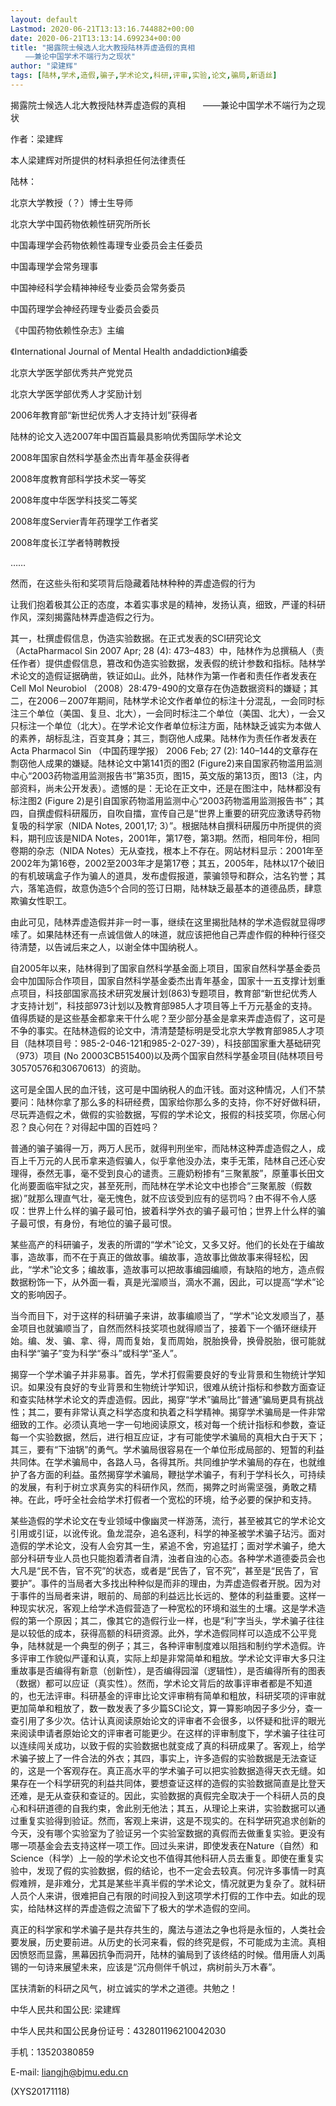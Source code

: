 ```yaml
---
layout: default
Lastmod: 2020-06-21T13:13:16.744882+00:00
date: 2020-06-21T13:13:14.699234+00:00
title: "揭露院士候选人北大教授陆林弄虚造假的真相
　　——兼论中国学术不端行为之现状"
author: "梁建辉"
tags: [陆林,学术,造假,骗子,学术论文,科研,评审,实验,论文,骗局,新语丝]
---
```


揭露院士候选人北大教授陆林弄虚造假的真相　　——兼论中国学术不端行为之现状

作者：梁建辉

本人梁建辉对所提供的材料承担任何法律责任

陆林：

北京大学教授（？）博士生导师

北京大学中国药物依赖性研究所所长

中国毒理学会药物依赖性毒理专业委员会主任委员

中国毒理学会常务理事

中国神经科学会精神神经专业委员会常务委员

中国药理学会神经药理专业委员会委员

《中国药物依赖性杂志》主编

《International Journal of Mental Health andaddiction》编委

北京大学医学部优秀共产党党员

北京大学医学部优秀人才奖励计划

2006年教育部“新世纪优秀人才支持计划”获得者

陆林的论文入选2007年中国百篇最具影响优秀国际学术论文

2008年国家自然科学基金杰出青年基金获得者

2008年度教育部科学技术奖一等奖

2008年度中华医学科技奖二等奖

2008年度Servier青年药理学工作者奖

2008年度长江学者特聘教授

……

然而，在这些头衔和奖项背后隐藏着陆林种种的弄虚造假的行为

让我们抱着极其公正的态度，本着实事求是的精神，发扬认真，细致，严谨的科研作风，深刻揭露陆林弄虚造假之行为。

其一，杜撰虚假信息，伪造实验数据。在正式发表的SCI研究论文（ActaPharmacol Sin 2007 Apr; 28 (4): 473–483）中，陆林作为总撰稿人（责任作者）提供虚假信息，篡改和伪造实验数据，发表假的统计参数和指标。陆林学术论文的造假证据确凿，铁证如山。此外，陆林作为第一作者和责任作者发表在Cell Mol Neurobiol （2008）28:479-490的文章存在伪造数据资料的嫌疑；其二，在2006－2007年期间，陆林学术论文作者单位的标注十分混乱，一会同时标注三个单位（美国、复旦、北大），一会同时标注二个单位（美国、北大），一会又只标注一个单位（北大）。在学术论文作者单位标注方面，陆林缺乏诚实为本做人的素养，胡标乱注，百变其身；其三，剽窃他人成果。陆林作为责任作者发表在Acta Pharmacol Sin （中国药理学报） 2006 Feb; 27 (2): 140–144的文章存在剽窃他人成果的嫌疑。陆林论文中第141页的图2 (Figure2)来自国家药物滥用监测中心“2003药物滥用监测报告书”第35页，图15，英文版的第13页，图13（注，内部资料，尚未公开发表）。遗憾的是：无论在正文中，还是在图注中，陆林都没有标注图2 (Figure 2)是引自国家药物滥用监测中心“2003药物滥用监测报告书”；其四，自撰虚假科研履历，自吹自擂，宣传自己是“世界上重要的研究应激诱导药物复吸的科学家（NIDA Notes, 2001,17; 3）”。根据陆林自撰科研履历中所提供的资料，期刊应该是NIDA Notes，2001年，第17卷，第3期。然而，相同年份，相同卷期的杂志（NIDA Notes）无从查找，根本上不存在。网站材料显示：2001年至2002年为第16卷，2002至2003年才是第17卷；其五，2005年，陆林以17个破旧的有机玻璃盒子作为骗人的道具，发布虚假报道，蒙骗领导和群众，沽名钓誉；其六，落笔造假，故意伪造5个合同的签订日期，陆林缺乏最基本的道德品质，肆意欺骗女性职工。

由此可见，陆林弄虚造假并非一时一事，继续在这里揭批陆林的学术造假就显得啰嗦了。如果陆林还有一点诚信做人的味道，就应该把他自己弄虚作假的种种行径交待清楚，以告诫后来之人，以谢全体中国纳税人。

自2005年以来，陆林得到了国家自然科学基金面上项目，国家自然科学基金委员会中加国际合作项目，国家自然科学基金委杰出青年基金，国家十一五支撑计划重点项目，科技部国家高技术研究发展计划(863)专题项目，教育部“新世纪优秀人才支持计划”，科技部973计划以及教育部985人才项目等上千万元基金的支持。值得质疑的是这些基金都拿来干什么呢？至少部分基金是拿来弄虚造假了，这可是不争的事实。在陆林造假的论文中，清清楚楚标明是受北京大学教育部985人才项目（陆林项目号：985-2-046-121和985-2-027-39），科技部国家重大基础研究（973）项目 (No 20003CB515400)以及两个国家自然科学基金项目(陆林项目号30570576和30670613）的资助。

这可是全国人民的血汗钱，这可是中国纳税人的血汗钱。面对这种情况，人们不禁要问：陆林你拿了那么多的科研经费，国家给你那么多的支持，你不好好做科研，尽玩弄造假之术，做假的实验数据，写假的学术论文，报假的科技奖项，你居心何忍？良心何在？对得起中国的百姓吗？

普通的骗子骗得一万，两万人民币，就得判刑坐牢，而陆林这种弄虚造假之人，成百上千万元的人民币拿来造假骗人，似乎拿他没办法，束手无策，陆林自己还心安理得，泰然无事，毫不受到良心的谴责。三鹿奶粉掺有“三聚氰胺”，原董事长田文化尚要面临牢狱之灾，甚至死刑，而陆林在学术论文中也掺合“三聚氰胺（假数据）”就那么理直气壮，毫无愧色，就不应该受到应有的惩罚吗？由不得不令人感叹：世界上什么样的骗子最可怕，披着科学外衣的骗子最可怕；世界上什么样的骗子最可恨，有身份，有地位的骗子最可恨。

某些高产的科研骗子，发表的所谓的“学术”论文，又多又好。他们的长处在于编故事，造故事，而不在于真正的做故事。编故事，造故事比做故事来得轻松，因此，“学术”论文多；编故事，造故事可以把故事编园编顺，有缺陷的地方，造点假数据粉饰一下，从外面一看，真是光溜顺当，滴水不漏，因此，可以提高“学术”论文的影响因子。

当今而目下，对于这样的科研骗子来讲，故事编顺当了，“学术”论文发顺当了，基金项目也就骗顺当了，自然而然科技奖项也就得顺当了，接着下一个循环继续开始。编、发、骗、拿、得，周而复始，复而周始，脱胎换骨，换骨脱胎，很可能就由科学“骗子”变为科学“泰斗”或科学“圣人”。

揭穿一个学术骗子并非易事。首先，学术打假需要良好的专业背景和生物统计学知识。如果没有良好的专业背景和生物统计学知识，很难从统计指标和参数方面查证和查实陆林学术论文的弄虚造假。因此，揭穿“学术”骗局比“普通”骗局更具有挑战性；其二，要有非常认真之科学态度和执着之科学精神。揭穿学术骗局是一件非常细致的工作。必须认真地一字一句地阅读原文，核对每一个统计指标和参数，查证每一个实验数据，然后，进行相互应证，才有可能使学术骗局的真相大白于天下；其三，要有“下油锅”的勇气。学术骗局很容易在一个单位形成局部的、短暂的利益共同体。在学术骗局中，各路人马，各得其所。共同维护学术骗局的存在，也就维护了各方面的利益。虽然揭穿学术骗局，鞭挞学术骗子，有利于学科长久，可持续的发展，有利于树立求真务实的科研作风，然而，揭弊之时尚需坚强，勇敢之精神。在此，呼吁全社会给学术打假者一个宽松的环境，给予必要的保护和支持。

某些造假的学术论文在专业领域中像幽灵一样游荡，流行，甚至被其它的学术论文引用或引证，以讹传讹。鱼龙混杂，追名逐利，科学的神圣被学术骗子玷污。面对造假的学术论文，没有人会穷其一生，紧追不舍，穷追猛打；面对学术骗子，绝大部分科研专业人员也只能抱着清者自清，浊者自浊的心态。各种学术道德委员会也大凡是“民不告，官不究”的状态，或者是“民告了，官不究”，甚至是“民告了，官要护”。事件的当局者大多找出种种似是而非的理由，为弄虚造假者开脱。因为对于事件的当局者来讲，眼前的、局部的利益远比长远的、整体的利益重要。这样一种现实状况，客观上给学术造假营造了一种宽松的环境和滋生的土壤。这是学术造假的第一个原因；其二，像其它的造假行业一样，也是“利”字当头，学术骗子往往是以较低的成本，获得高额的科研资源。此外，学术造假同样可以造成不公平竞争，陆林就是一个典型的例子；其三，各种评审制度难以阻挡和制约学术造假。许多评审工作貌似严谨和认真，实际上却是非常简单和粗放。学术论文评审大多只注重故事是否编得有新意（创新性），是否编得园溜（逻辑性），是否编得所有的图表（数据）都可以应证（真实性）。然而，学术论文背后的故事评审者都是不知道的，也无法评审。科研基金的评审比论文评审稍有简单和粗放，科研奖项的评审就更加简单和粗放了，数一数发表了多少篇SCI论文，算一算影响因子多少分，查一查引用了多少次。估计认真阅读原始论文的评审者不会很多，以怀疑和批评的眼光来阅读申请者原始论文的评审者可能更少。在这样的评审制度下，学术骗子往往可以连续闯关成功，以致于假的实验数据也就变成了真的科研成果了。客观上，给学术骗子披上了一件合法的外衣；其四，事实上，许多造假的实验数据是无法查证的，这是一个客观存在。真正高水平的学术骗子可以把实验数据造得天衣无缝。如果存在一个科学研究的利益共同体，要想查证这样的造假的实验数据简直是比登天还难，是无从查获和查证的。因此，实验数据的真假完全取决于一个科研人员的良心和科研道德的自我约束，舍此别无他法；其五，从理论上来讲，实验数据可以通过重复实验得到验证。然而，客观上来讲，这是不现实的。在科学研究追求创新的今天，没有哪个实验室为了验证另一个实验室数据的真假而去做重复实验。更没有哪一项基金会去支持这样一项工作。回过头来讲，即使发表在Nature（自然）和Science（科学）上一般的学术论文也不值得其他科研人员去重复。即使在重复实验中，发现了假的实验数据，假的结论，也不一定会去较真。何况许多事情一时真假难辨，是非难分，尤其是某些半真半假的学术论文，情况就更为复杂了。就科研人员个人来讲，很难把自己有限的时间投入到这项学术打假的工作中去。如此的现实，给陆林这样的弄虚造假之流留下了极大的学术造假的空间。

真正的科学家和学术骗子是共存共生的，魔法与道法之争也将是永恒的，人类社会要发展，历史要前进。从历史的长河来看，假的终究是假，不可能成为主流。真相因愤怒而显露，黑幕因抗争而洞开，陆林的骗局到了该终结的时候。借用唐人刘禹锡的一句诗来展望未来，应该是“沉舟侧伴千帆过，病树前头万木春”。

匡扶清新的科研之风气，树立诚实的学术之道德。共勉之！

中华人民共和国公民: 梁建辉

中华人民共和国公民身份证号：432801196210042030

手机：13520380859

E-mail: liangjh@bjmu.edu.cn

(XYS20171118)


